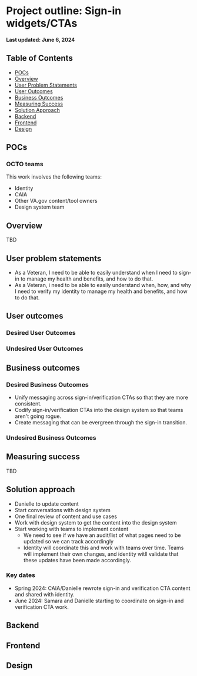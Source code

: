 # Project outline: Sign-in widgets/CTAs

**Last updated: June 6, 2024**

## Table of Contents

- [POCs](#pocs)
- [Overview](#overview)
- [User Problem Statements](#user-problem-statements)
- [User Outcomes](#user-outcomes)
- [Business Outcomes](#business-outcomes)
- [Measuring Success](#measuring-success)
- [Solution Approach](#solution-approach)
- [Backend](#backend)
- [Frontend](#frontend)
- [Design](#design)

## POCs

### OCTO teams

This work involves the following teams:

- Identity
- CAIA
- Other VA.gov content/tool owners
- Design system team

## Overview

TBD

## User problem statements

- As a Veteran, I need to be able to easily understand when I need to sign-in to manage my health and benefits, and how to do that.
- As a Veteran, i need to be able to easily understand when, how, and why I need to verify my identity to manage my health and benefits, and how to do that.

## User outcomes

### Desired User Outcomes


### Undesired User Outcomes

## Business outcomes

### Desired Business Outcomes

- Unify messaging across sign-in/verification CTAs so that they are more consistent.
- Codify sign-in/verification CTAs into the design system so that teams aren't going rogue.
- Create messaging that can be evergreen through the sign-in transition.

### Undesired Business Outcomes


## Measuring success

TBD

## Solution approach

- Danielle to update content
- Start conversations with design system
- One final review of content and use cases
- Work with design system to get the content into the design system
- Start working with teams to implement content
  - We need to see if we have an audit/list of what pages need to be updated so we can track accordingly
  - Identity will coordinate this and work with teams over time. Teams will implement their own changes, and identity witll validate that these updates have been made accordingly.

### Key dates

- Spring 2024: CAIA/Danielle rewrote sign-in and verification CTA content and shared with identity.
- June 2024: Samara and Danielle starting to coordinate on sign-in and verification CTA work.

## Backend
## Frontend
## Design
